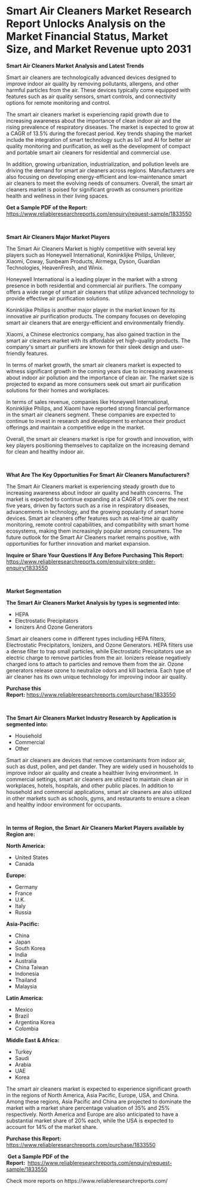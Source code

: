 <p><h1>Smart Air Cleaners Market Research Report Unlocks Analysis on the Market Financial Status, Market Size, and Market Revenue upto 2031</h1></p><p><strong>Smart Air Cleaners Market Analysis and Latest Trends</strong></p>
<p><p>Smart air cleaners are technologically advanced devices designed to improve indoor air quality by removing pollutants, allergens, and other harmful particles from the air. These devices typically come equipped with features such as air quality sensors, smart controls, and connectivity options for remote monitoring and control.</p><p>The smart air cleaners market is experiencing rapid growth due to increasing awareness about the importance of clean indoor air and the rising prevalence of respiratory diseases. The market is expected to grow at a CAGR of 13.5% during the forecast period. Key trends shaping the market include the integration of smart technology such as IoT and AI for better air quality monitoring and purification, as well as the development of compact and portable smart air cleaners for residential and commercial use.</p><p>In addition, growing urbanization, industrialization, and pollution levels are driving the demand for smart air cleaners across regions. Manufacturers are also focusing on developing energy-efficient and low-maintenance smart air cleaners to meet the evolving needs of consumers. Overall, the smart air cleaners market is poised for significant growth as consumers prioritize health and wellness in their living spaces.</p></p>
<p><strong>Get a Sample PDF of the Report:&nbsp;</strong> <a href="https://www.reliableresearchreports.com/enquiry/request-sample/1833550">https://www.reliableresearchreports.com/enquiry/request-sample/1833550</a></p>
<p>&nbsp;</p>
<p><strong>Smart Air Cleaners Major Market Players</strong></p>
<p><p>The Smart Air Cleaners Market is highly competitive with several key players such as Honeywell International, Koninklijke Philips, Unilever, Xiaomi, Coway, Sunbeam Products, Airmega, Dyson, Guardian Technologies, HeavenFresh, and Winix. </p><p>Honeywell International is a leading player in the market with a strong presence in both residential and commercial air purifiers. The company offers a wide range of smart air cleaners that utilize advanced technology to provide effective air purification solutions. </p><p>Koninklijke Philips is another major player in the market known for its innovative air purification products. The company focuses on developing smart air cleaners that are energy-efficient and environmentally friendly. </p><p>Xiaomi, a Chinese electronics company, has also gained traction in the smart air cleaners market with its affordable yet high-quality products. The company's smart air purifiers are known for their sleek design and user-friendly features. </p><p>In terms of market growth, the smart air cleaners market is expected to witness significant growth in the coming years due to increasing awareness about indoor air pollution and the importance of clean air. The market size is projected to expand as more consumers seek out smart air purification solutions for their homes and workplaces. </p><p>In terms of sales revenue, companies like Honeywell International, Koninklijke Philips, and Xiaomi have reported strong financial performance in the smart air cleaners segment. These companies are expected to continue to invest in research and development to enhance their product offerings and maintain a competitive edge in the market. </p><p>Overall, the smart air cleaners market is ripe for growth and innovation, with key players positioning themselves to capitalize on the increasing demand for clean and healthy indoor air.</p></p>
<p>&nbsp;</p>
<p><strong>What Are The Key Opportunities For Smart Air Cleaners Manufacturers?</strong></p>
<p><p>The Smart Air Cleaners market is experiencing steady growth due to increasing awareness about indoor air quality and health concerns. The market is expected to continue expanding at a CAGR of 10% over the next five years, driven by factors such as a rise in respiratory diseases, advancements in technology, and the growing popularity of smart home devices. Smart air cleaners offer features such as real-time air quality monitoring, remote control capabilities, and compatibility with smart home ecosystems, making them increasingly popular among consumers. The future outlook for the Smart Air Cleaners market remains positive, with opportunities for further innovation and market expansion.</p></p>
<p><strong>Inquire or Share Your Questions If Any Before Purchasing This Report:</strong> <a href="https://www.reliableresearchreports.com/enquiry/pre-order-enquiry/1833550">https://www.reliableresearchreports.com/enquiry/pre-order-enquiry/1833550</a></p>
<p>&nbsp;</p>
<p><strong>Market Segmentation</strong></p>
<p><strong>The Smart Air Cleaners Market Analysis by types is segmented into:</strong></p>
<p><ul><li>HEPA</li><li>Electrostatic Precipitators</li><li>Ionizers And Ozone Generators</li></ul></p>
<p><p>Smart air cleaners come in different types including HEPA filters, Electrostatic Precipitators, Ionizers, and Ozone Generators. HEPA filters use a dense filter to trap small particles, while Electrostatic Precipitators use an electric charge to remove particles from the air. Ionizers release negatively charged ions to attach to particles and remove them from the air. Ozone generators release ozone to neutralize odors and kill bacteria. Each type of air cleaner has its own unique technology for improving indoor air quality.</p></p>
<p><strong>Purchase this Report:&nbsp;</strong><a href="https://www.reliableresearchreports.com/purchase/1833550">https://www.reliableresearchreports.com/purchase/1833550</a></p>
<p>&nbsp;</p>
<p><strong>The Smart Air Cleaners Market Industry Research by Application is segmented into:</strong></p>
<p><ul><li>Household</li><li>Commercial</li><li>Other</li></ul></p>
<p><p>Smart air cleaners are devices that remove contaminants from indoor air, such as dust, pollen, and pet dander. They are widely used in households to improve indoor air quality and create a healthier living environment. In commercial settings, smart air cleaners are utilized to maintain clean air in workplaces, hotels, hospitals, and other public places. In addition to household and commercial applications, smart air cleaners are also utilized in other markets such as schools, gyms, and restaurants to ensure a clean and healthy indoor environment for occupants.</p></p>
<p>&nbsp;</p>
<p><strong>In terms of Region, the Smart Air Cleaners Market Players available by Region are:</strong></p>
<p>
    <p> <strong> North America: </strong>
        <ul>
            <li>United States</li>
            <li>Canada</li>
        </ul>
        </p> 
    <p> <strong> Europe: </strong>
        <ul>
            <li>Germany</li>
            <li>France</li>
            <li>U.K.</li>
            <li>Italy</li>
            <li>Russia</li>
        </ul>
        </p> 
    <p> <strong> Asia-Pacific: </strong>
        <ul>
            <li>China</li>
            <li>Japan</li>
            <li>South Korea</li>
            <li>India</li>
            <li>Australia</li>
            <li>China Taiwan</li>
            <li>Indonesia</li>
            <li>Thailand</li>
            <li>Malaysia</li>
        </ul>
        </p> 
    <p> <strong> Latin America: </strong>
        <ul>
            <li>Mexico</li>
            <li>Brazil</li>
            <li>Argentina Korea</li>
            <li>Colombia</li>
        </ul>
        </p> 
    <p> <strong> Middle East & Africa: </strong>
        <ul>
            <li>Turkey</li>
            <li>Saudi</li>
            <li>Arabia</li>
            <li>UAE</li>
            <li>Korea</li>
        </ul>
    </p>
    </p>
<p><p>The smart air cleaners market is expected to experience significant growth in the regions of North America, Asia Pacific, Europe, USA, and China. Among these regions, Asia Pacific and China are projected to dominate the market with a market share percentage valuation of 35% and 25% respectively. North America and Europe are also anticipated to have a substantial market share of 20% each, while the USA is expected to account for 14% of the market share.</p></p>
<p><strong>Purchase this Report: </strong><a href="https://www.reliableresearchreports.com/purchase/1833550">https://www.reliableresearchreports.com/purchase/1833550</a></p>
<p>&nbsp;<strong>Get a Sample PDF of the Report:&nbsp;&nbsp;</strong><a href="https://www.reliableresearchreports.com/enquiry/request-sample/1833550">https://www.reliableresearchreports.com/enquiry/request-sample/1833550</a></p>
<p><strong></strong></p>
<p>Check more reports on https://www.reliableresearchreports.com/</p>